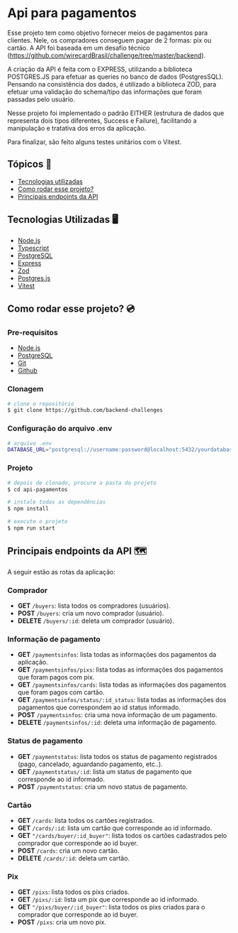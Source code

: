 # Api para pagamentos

Esse projeto tem como objetivo fornecer meios de pagamentos para clientes. Nele, os compradores conseguem pagar de 2 formas: pix ou cartão. A API foi baseada em um desafio técnico (https://github.com/wirecardBrasil/challenge/tree/master/backend).

A criação da API é feita com o EXPRESS, utilizando a biblioteca POSTGRES.JS para efetuar as queries no banco de dados (PostgresSQL). Pensando na consistência dos dados, é utilizado a biblioteca ZOD, para efetuar uma validação do schema/tipo das informações que foram passadas pelo usuário.

Nesse projeto foi implementado o padrão EITHER (estrutura de dados que representa dois tipos diferentes, Success e Failure), facilitando a manipulação e tratativa dos erros da aplicação.

Para finalizar, são feito alguns testes unitários com o Vitest.

<h2>Tópicos 📍</h2>

- <a href="#techs">Tecnologias utilizadas</a>
- <a href="#project">Como rodar esse projeto?</a>
- <a href="#api">Principais endpoints da API</a>

<h2 id="techs">Tecnologias Utilizadas 🖥️</h2>

- [Node.js](https://nodejs.org/en)
- [Typescript](https://www.typescriptlang.org/)
- [PostgreSQL](https://www.postgresql.org/)
- [Express](https://www.expressjs.com/pt-br/)
- [Zod](https://zod.dev/)
- [Postgres.js](https://github.com/porsager/postgres)
- [Vitest](https://vitest.dev/)

<h2 id="project">Como rodar esse projeto? 💿</h2>

<h3>Pre-requisitos</h3>

- [Node.js](https://nodejs.org/en)
- [PostgreSQL](https://www.postgresql.org/)
- [Git](https://git-scm.com/)
- [Github](https://github.com/)

<h3>Clonagem</h3>

```bash
# clone o repositório
$ git clone https://github.com/backend-challenges
```

<h3>Configuração do arquivo .env</h3>

```bash
# arquivo .env
DATABASE_URL="postgresql://username:password@localhost:5432/yourdatabase?schema=public"
```

<h3>Projeto</h3>

```bash
# depois de clonado, procure a pasta do projeto
$ cd api-pagamentos

# instale todas as dependências
$ npm install

# execute o projeto
$ npm run start
```

<h2 id="api">Principais endpoints da API 🗺️</h2>

A seguir estão as rotas da aplicação:

### Comprador

- **GET** `/buyers`: lista todos os compradores (usuários).
- **POST** `/buyers`: cria um novo comprador (usuário).
- **DELETE** `/buyers/:id`: deleta um comprador (usuário).

### Informação de pagamento

- **GET** `/paymentsinfos`: lista todas as informações dos pagamentos da aplicação.
- **GET** `/paymentsinfos/pixs`: lista todas as informações dos pagamentos que foram pagos com pix.
- **GET** `/paymentsinfos/cards`: lista todas as informações dos pagamentos que foram pagos com cartão.
- **GET** `/paymentsinfos/status/:id_status`: lista todas as informações dos pagamentos que correspondem ao id status informado.
- **POST** `/paymentsinfos`: cria uma nova informação de um pagamento.
- **DELETE** `/paymentsinfos/:id`: deleta uma informação de pagamento.

### Status de pagamento

- **GET** `/paymentstatus`: lista todos os status de pagamento registrados (pago, cancelado, aguardando pagamento, etc..).
- **GET** `/paymentstatus/:id`: lista um status de pagamento que corresponde ao id informado.
- **POST** `/paymentstatus`: cria um novo status de pagamento.

### Cartão

- **GET** `/cards`: lista todos os cartões registrados.
- **GET** `/cards/:id`: lista um cartão que corresponde ao id informado.
- **GET** `"/cards/buyer/:id_buyer"`: lista todos os cartões cadastrados pelo comprador que corresponde ao id buyer.
- **POST** `/cards`: cria um novo cartão.
- **DELETE** `/cards/:id`: deleta um cartão.

### Pix

- **GET** `/pixs`: lista todos os pixs criados.
- **GET** `/pixs/:id`: lista um pix que corresponde ao id informado.
- **GET** `"/pixs/buyer/:id_buyer"`: lista todos os pixs criados para o comprador que corresponde ao id buyer.
- **POST** `/pixs`: cria um novo pix.
